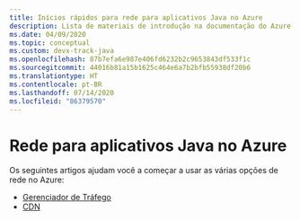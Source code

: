 ```yaml
---
title: Inícios rápidos para rede para aplicativos Java no Azure
description: Lista de materiais de introdução na documentação do Azure para rede para aplicativos Java.
ms.date: 04/09/2020
ms.topic: conceptual
ms.custom: devx-track-java
ms.openlocfilehash: 87b7efa6e987e406fd6232b2c9653843df533f1c
ms.sourcegitcommit: 44016b81a15b1625c464e6a7b2bfb55938df20b6
ms.translationtype: HT
ms.contentlocale: pt-BR
ms.lasthandoff: 07/14/2020
ms.locfileid: "86379570"
---
```

# <a name="networking-for-java-apps-on-azure"></a>Rede para aplicativos Java no Azure

Os seguintes artigos ajudam você a começar a usar as várias opções de rede no Azure:

- [Gerenciador de Tráfego](/azure/traffic-manager/quickstart-create-traffic-manager-profile-cli)
- [CDN](/azure/cdn/cdn-create-new-endpoint)
